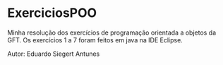 # ExerciciosPOO

Minha resolução dos exercícios de programação orientada a objetos da GFT.
Os exercícios 1 a 7 foram feitos em java na IDE Eclipse.

Autor: Eduardo Siegert Antunes
